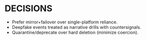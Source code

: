 # DECISIONS
- Prefer mirror+failover over single-platform reliance.
- Deepfake events treated as narrative drills with countersignals.
- Quarantine/deprecate over hard deletion (minimize coercion).
